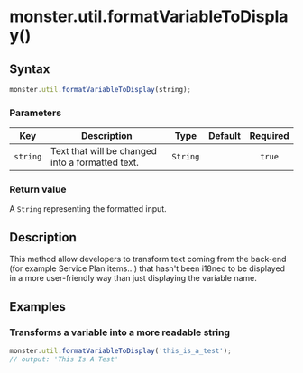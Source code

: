 # monster.util.formatVariableToDisplay()

## Syntax
```javascript
monster.util.formatVariableToDisplay(string);
```

### Parameters
Key | Description | Type | Default | Required
:-: | --- | :-: | :-: | :-:
`string` | Text that will be changed into a formatted text. | `String` | | `true`

### Return value
A `String` representing the formatted input.

## Description
This method allow developers to transform text coming from the back-end (for example Service Plan items...) that hasn't been i18ned to be displayed in a more user-friendly way than just displaying the variable name.

## Examples
### Transforms a variable into a more readable string
```javascript
monster.util.formatVariableToDisplay('this_is_a_test');
// output: 'This Is A Test'
```

[monster]: ../../monster.md
[util]: ../util.md

[string_literal]: https://developer.mozilla.org/en-US/docs/Web/JavaScript/Guide/Values,_variables,_and_literals#String_literals
